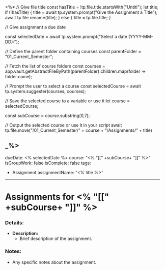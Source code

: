 <%*
// Give file title
const hasTitle = !tp.file.title.startsWith("Untitl");
let title;
if (!hasTitle) {
	title = await tp.system.prompt("Give the Assignment a Title");
	await tp.file.rename(title);
} else {
	title = tp.file.title;
}

// Give assignment a due date

const selectedDate = await tp.system.prompt("Select a date (YYYY-MM-DD):"); 

// Define the parent folder containing courses
const parentFolder = "01_Current_Semester";

// Fetch the list of course folders
const courses = app.vault.getAbstractFileByPath(parentFolder).children.map(folder => folder.name);

// Prompt the user to select a course
const selectedCourse = await tp.system.suggester(courses, courses);

// Save the selected course to a variable or use it
let course = selectedCourse;

const subCourse = course.substring(0,7);

// Output the selected course or use it in your script
await tp.file.move("/01_Current_Semester/" + course + "/Assignments/" + title)

_%>
---
dueDate: <% selectedDate %>
course: "<% "[[" +subCourse+ "]]" %>"
isGroupWork: false
isComplete: false
tags:
  - Assignment
assignmentName: "<% title %>"
---

# Assignments for <% "[[" +subCourse+ "]]" %>

### Details:
- **Description:**
  - Brief description of the assignment.

### Notes:
- Any specific notes about the assignment.